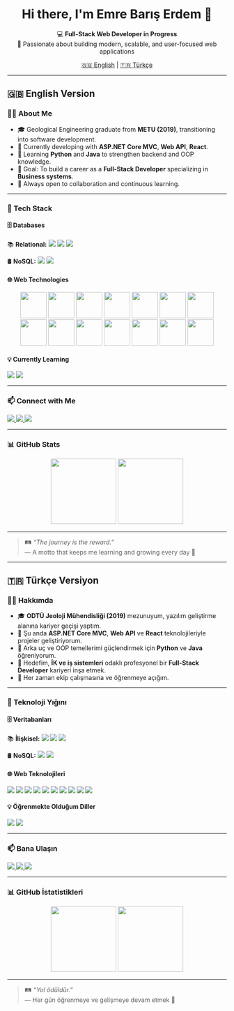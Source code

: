 <h1 align="center">Hi there, I'm Emre Barış Erdem 👋</h1>

<p align="center">
  💻 <strong>Full-Stack Web Developer in Progress</strong> <br>
  🚀 Passionate about building modern, scalable, and user-focused web applications
</p>

<p align="center">
  <a href="#english">🇬🇧 English</a> | <a href="#turkish">🇹🇷 Türkçe</a>
</p>

---

<h2 id="english">🇬🇧 English Version</h2>

### 👨‍💻 About Me
- 🎓 Geological Engineering graduate from **METU (2019)**, transitioning into software development.  
- 🌱 Currently developing with **ASP.NET Core MVC**, **Web API**, **React**.  
- 🧠 Learning **Python** and **Java** to strengthen backend and OOP knowledge.  
- 🎯 Goal: To build a career as a **Full-Stack Developer** specializing in **Business systems**.  
- 💬 Always open to collaboration and continuous learning.

---

### 🧠 Tech Stack

#### 🗄 Databases
<p align="left">
  📚 <strong>Relational:</strong> 
  <img src="https://img.shields.io/badge/MsSQL-CC2927?style=flat-square&logo=microsoft-sql-server&logoColor=white" />
  <img src="https://img.shields.io/badge/MySQL-4479A1?style=flat-square&logo=mysql&logoColor=white" />
  <img src="https://img.shields.io/badge/PostgreSQL-336791?style=flat-square&logo=postgresql&logoColor=white" />
</p>
<p align="left">
  🛢️ <strong>NoSQL:</strong>
  <img src="https://img.shields.io/badge/MongoDB-47A248?style=flat-square&logo=mongodb&logoColor=white" />
  <img src="https://img.shields.io/badge/Redis-DC382D?style=flat-square&logo=redis&logoColor=white" />
</p>

#### 🌐 Web Technologies
<p align="center">
  <a href="https://dotnet.microsoft.com/" target="_blank"><img src="https://cdn.jsdelivr.net/gh/devicons/devicon/icons/dotnetcore/dotnetcore-original.svg" width="60" height="60"/></a>
  <a href="https://www.w3.org/html/" target="_blank"><img src="https://cdn.jsdelivr.net/gh/devicons/devicon/icons/html5/html5-original.svg" width="60" height="60"/></a>
  <a href="https://www.w3.org/Style/CSS/" target="_blank"><img src="https://cdn.jsdelivr.net/gh/devicons/devicon/icons/css3/css3-original.svg" width="60" height="60"/></a>
  <a href="https://tailwindcss.com/" target="_blank"><img src="https://cdn.jsdelivr.net/gh/devicons/devicon/icons/tailwindcss/tailwindcss-plain.svg" width="60" height="60"/></a>
  <a href="https://www.javascript.com/" target="_blank"><img src="https://cdn.jsdelivr.net/gh/devicons/devicon/icons/javascript/javascript-original.svg" width="60" height="60"/></a>
  <a href="https://react.dev/" target="_blank"><img src="https://cdn.jsdelivr.net/gh/devicons/devicon/icons/react/react-original.svg" width="60" height="60"/></a>
  <a href="https://nodejs.org/" target="_blank"><img src="https://cdn.jsdelivr.net/gh/devicons/devicon/icons/nodejs/nodejs-original.svg" width="60" height="60"/></a>
  <a href="https://www.python.org/" target="_blank"><img src="https://cdn.jsdelivr.net/gh/devicons/devicon/icons/python/python-original.svg" width="60" height="60"/></a>
  <a href="https://www.java.com/" target="_blank"><img src="https://cdn.jsdelivr.net/gh/devicons/devicon/icons/java/java-original.svg" width="60" height="60"/></a>
  <a href="https://www.microsoft.com/sql-server" target="_blank"><img src="https://cdn.jsdelivr.net/gh/devicons/devicon/icons/microsoftsqlserver/microsoftsqlserver-plain.svg" width="60" height="60"/></a>
  <a href="https://www.mysql.com/" target="_blank"><img src="https://cdn.jsdelivr.net/gh/devicons/devicon/icons/mysql/mysql-original.svg" width="60" height="60"/></a>
  <a href="https://www.postgresql.org/" target="_blank"><img src="https://cdn.jsdelivr.net/gh/devicons/devicon/icons/postgresql/postgresql-original.svg" width="60" height="60"/></a>
  <a href="https://www.mongodb.com/" target="_blank"><img src="https://cdn.jsdelivr.net/gh/devicons/devicon/icons/mongodb/mongodb-original.svg" width="60" height="60"/></a>
  <a href="https://redis.io/" target="_blank"><img src="https://cdn.jsdelivr.net/gh/devicons/devicon/icons/redis/redis-original.svg" width="60" height="60"/></a>
</p>

#### 💡 Currently Learning
<p align="left">
  <img src="https://img.shields.io/badge/Python-3776AB?style=flat-square&logo=python&logoColor=white" />
  <img src="https://img.shields.io/badge/Java-007396?style=flat-square&logo=java&logoColor=white" />
</p>

---

### 📫 Connect with Me
<p align="left">
  <a href="https://www.linkedin.com/in/emre-barış-erdem" target="_blank">
    <img src="https://img.shields.io/badge/LinkedIn-0077B5?style=flat-square&logo=linkedin&logoColor=white" />
  </a>
  <a href="mailto:erdem.emre.baris@gmail.com">
    <img src="https://img.shields.io/badge/Email-D14836?style=flat-square&logo=gmail&logoColor=white" />
  </a>
  <a href="https://github.com/EmreBarisErdem">
    <img src="https://img.shields.io/badge/GitHub-100000?style=flat-square&logo=github&logoColor=white" />
  </a>
</p>

---

### 📊 GitHub Stats
<p align="center">
  <img src="https://github-readme-stats.vercel.app/api?username=EmreBarisErdem&show_icons=true&theme=radical" height="150" />
  <img src="https://github-readme-stats.vercel.app/api/top-langs/?username=EmreBarisErdem&layout=compact&theme=radical" height="150" />
</p>

---

> 🛤 *“The journey is the reward.”*  
> — A motto that keeps me learning and growing every day 🚀

---

<h2 id="turkish">🇹🇷 Türkçe Versiyon</h2>

### 👨‍💻 Hakkımda
- 🎓 **ODTÜ Jeoloji Mühendisliği (2019)** mezunuyum, yazılım geliştirme alanına kariyer geçişi yaptım.  
- 🌱 Şu anda **ASP.NET Core MVC**, **Web API** ve **React** teknolojileriyle projeler geliştiriyorum.  
- 🧠 Arka uç ve OOP temellerimi güçlendirmek için **Python** ve **Java** öğreniyorum.  
- 🎯 Hedefim, **İK ve iş sistemleri** odaklı profesyonel bir **Full-Stack Developer** kariyeri inşa etmek.  
- 💬 Her zaman ekip çalışmasına ve öğrenmeye açığım.

---

### 🧠 Teknoloji Yığını

#### 🗄 Veritabanları
<p align="left">
  📚 <strong>İlişkisel:</strong>
  <img src="https://img.shields.io/badge/MsSQL-CC2927?style=flat-square&logo=microsoft-sql-server&logoColor=white" />
  <img src="https://img.shields.io/badge/MySQL-4479A1?style=flat-square&logo=mysql&logoColor=white" />
  <img src="https://img.shields.io/badge/PostgreSQL-336791?style=flat-square&logo=postgresql&logoColor=white" />
</p>
<p align="left">
  🛢️ <strong>NoSQL:</strong>
  <img src="https://img.shields.io/badge/MongoDB-47A248?style=flat-square&logo=mongodb&logoColor=white" />
  <img src="https://img.shields.io/badge/Redis-DC382D?style=flat-square&logo=redis&logoColor=white" />
</p>

#### 🌐 Web Teknolojileri
<p align="left">
  <img src="https://img.shields.io/badge/C%23-239120?style=flat-square&logo=c-sharp&logoColor=white" />
  <img src="https://img.shields.io/badge/ASP.NET_Core-5C2D91?style=flat-square&logo=dotnet&logoColor=white" />
  <img src="https://img.shields.io/badge/ASP.NET_MVC-5C2D91?style=flat-square&logo=dotnet&logoColor=white" />
  <img src="https://img.shields.io/badge/ASP.NET_Web_API-5C2D91?style=flat-square&logo=dotnet&logoColor=white" />
  <img src="https://img.shields.io/badge/HTML5-E34F26?style=flat-square&logo=html5&logoColor=white" />
  <img src="https://img.shields.io/badge/CSS3-1572B6?style=flat-square&logo=css3&logoColor=white" />
  <img src="https://img.shields.io/badge/TailwindCSS-38B2AC?style=flat-square&logo=tailwind-css&logoColor=white" />
  <img src="https://img.shields.io/badge/JavaScript-F7DF1E?style=flat-square&logo=javascript&logoColor=black" />
  <img src="https://img.shields.io/badge/Node.js-339933?style=flat-square&logo=node.js&logoColor=white" />
  <img src="https://img.shields.io/badge/React-20232A?style=flat-square&logo=react&logoColor=61DAFB" />
</p>

#### 💡 Öğrenmekte Olduğum Diller
<p align="left">
  <img src="https://img.shields.io/badge/Python-3776AB?style=flat-square&logo=python&logoColor=white" />
  <img src="https://img.shields.io/badge/Java-007396?style=flat-square&logo=java&logoColor=white" />
</p>

---

### 📫 Bana Ulaşın
<p align="left">
  <a href="https://www.linkedin.com/in/emre-barış-erdem" target="_blank">
    <img src="https://img.shields.io/badge/LinkedIn-0077B5?style=flat-square&logo=linkedin&logoColor=white" />
  </a>
  <a href="mailto:erdem.emre.baris@gmail.com">
    <img src="https://img.shields.io/badge/Email-D14836?style=flat-square&logo=gmail&logoColor=white" />
  </a>
  <a href="https://github.com/EmreBarisErdem">
    <img src="https://img.shields.io/badge/GitHub-100000?style=flat-square&logo=github&logoColor=white" />
  </a>
</p>

---

### 📊 GitHub İstatistikleri
<p align="center">
  <img src="https://github-readme-stats.vercel.app/api?username=EmreBarisErdem&show_icons=true&theme=radical" height="150" />
  <img src="https://github-readme-stats.vercel.app/api/top-langs/?username=EmreBarisErdem&layout=compact&theme=radical" height="150" />
</p>

---

> 🛤 *“Yol ödüldür.”*  
> — Her gün öğrenmeye ve gelişmeye devam etmek 🚀

